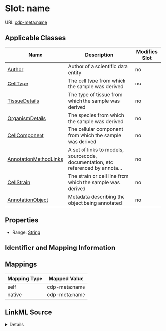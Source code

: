

# Slot: name

URI: [cdp-meta:name](metadataname)



<!-- no inheritance hierarchy -->





## Applicable Classes

| Name | Description | Modifies Slot |
| --- | --- | --- |
| [Author](Author.md) | Author of a scientific data entity |  no  |
| [CellType](CellType.md) | The cell type from which the sample was derived |  no  |
| [TissueDetails](TissueDetails.md) | The type of tissue from which the sample was derived |  no  |
| [OrganismDetails](OrganismDetails.md) | The species from which the sample was derived |  no  |
| [CellComponent](CellComponent.md) | The cellular component from which the sample was derived |  no  |
| [AnnotationMethodLinks](AnnotationMethodLinks.md) | A set of links to models, sourcecode, documentation, etc referenced by annota... |  no  |
| [CellStrain](CellStrain.md) | The strain or cell line from which the sample was derived |  no  |
| [AnnotationObject](AnnotationObject.md) | Metadata describing the object being annotated |  no  |







## Properties

* Range: [String](String.md)





## Identifier and Mapping Information








## Mappings

| Mapping Type | Mapped Value |
| ---  | ---  |
| self | cdp-meta:name |
| native | cdp-meta:name |




## LinkML Source

<details>
```yaml
name: name
alias: name
domain_of:
- Author
- OrganismDetails
- TissueDetails
- CellType
- CellStrain
- CellComponent
- AnnotationObject
- AnnotationMethodLinks
range: string

```
</details>